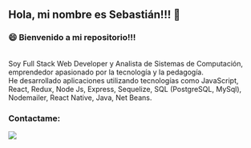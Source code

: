 ## Hola, mi nombre es Sebastián!!! 👋

<h3>😄 Bienvenido a mi repositorio!!!</h3> 
<br>Soy Full Stack Web Developer y Analista de Sistemas de Computación, emprendedor apasionado por la tecnología y la pedagogía. 
<br>He desarrollado aplicaciones utilizando tecnologías como JavaScript, React, Redux, Node Js, Express, Sequelize, SQL (PostgreSQL, MySql), Nodemailer, React Native, Java, Net Beans.

<h3>Contactame: </h3>
<img src=
